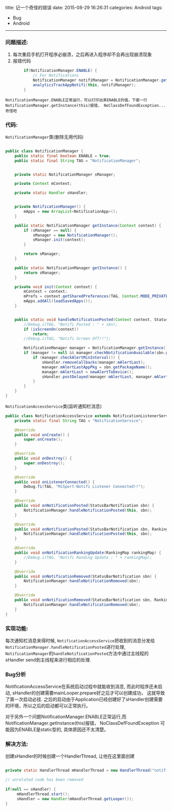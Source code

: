 title: 记一个奇怪的错误
date: 2015-08-29 16:26:31
categories: Android
tags: 
- Bug
- Android
---


### 问题描述: ###
1. 每次重启手机打开程序必崩溃，之后再进入程序却不会再出现崩溃现象
2. 报错代码 

```java
        if(NotificationManager.ENABLE) {
            // For Notifications
            NotificationManager notifiManager = NotificationManager.getInstance(this);
            analyticsTrackAppNotifi(this, notifiManager);
        }
```
	
	NotificationManager.ENABLE正常运行，可以打印出来ENABLE的值，下面一行NotificationManager.getInstance(this)报错， NoClassDefFoundException...奇怪吧
	
### 代码: ###

`NotificationManager`类(删除无用代码)

```java

public class NotificationManager {
    public static final boolean ENABLE = true;
    public static final String TAG = "NotificationManager";


    private static NotificationManager sManager;

    private Context mContext;

    private static Handler sHandler;


    private NotificationManager() {
        mApps = new ArrayList<NotificationApp>();
    }

    public static NotificationManager getInstance(Context context) {
        if (sManager == null) {
            sManager = new NotificationManager();
            sManager.init(context);
        }

        return sManager;
    }

    public static NotificationManager getInstance() {
        return sManager;
    }

    private void init(Context context) {
        mContext = context;
        mPrefs = context.getSharedPreferences(TAG, Context.MODE_PRIVATE);
        mApps.addAll(loadSavedApps());
    }


    public static void handleNotificationPosted(Context context, StatusBarNotification sbn) {
        //Debug.i(TAG, "Notifi Posted : " + sbn);
        if (isScreenOn(context))
            return;
        //Debug.i(TAG, "Notifi Screen Off!!");

        NotificationManager manager = NotificationManager.getInstance();
        if (manager != null && manager.checkNotificationAvailable(sbn.getPackageName())) {
            if (manager.checkAlertMinInterval()) {
                sHandler.removeCallbacks(manager.mAlertLast);
                manager.mAlertLastAppPkg = sbn.getPackageName();
                manager.mAlertLast = newAlertToDevice();
                sHandler.postDelayed(manager.mAlertLast, manager.mAlertSameAppMinIntervalMillis);
            }
        }
    }
}

```


`NotificationAccessService`类(监听通知栏消息)

```java
public class NotificationAccessService extends NotificationListenerService {
    private static final String TAG = "NotificationService";

    @Override
    public void onCreate() {
        super.onCreate();
    }

    @Override
    public void onDestroy() {
        super.onDestroy();
    }

    @Override
    public void onListenerConnected() {
        Debug.fi(TAG, "MiSport-Notifi Listener Connected!!");
    }

    @Override
    public void onNotificationPosted(StatusBarNotification sbn) {
        NotificationManager.handleNotificationPosted(this, sbn);
    }

    @Override
    public void onNotificationPosted(StatusBarNotification sbn, RankingMap rankingMap) {
        NotificationManager.handleNotificationPosted(this, sbn);
    }

    @Override
    public void onNotificationRankingUpdate(RankingMap rankingMap) {
        //Debug.i(TAG, "Notifi Randing Update : " + rankingMap);
    }

    @Override
    public void onNotificationRemoved(StatusBarNotification sbn) {
        NotificationManager.handleNotificationRemoved(sbn);
    }

    @Override
    public void onNotificationRemoved(StatusBarNotification sbn, RankingMap rankingMap) {
        NotificationManager.handleNotificationRemoved(sbn);
    }
}
```

### 实现功能: ###
   每次通知栏消息来得时候, `NotificationAccessService`把收到的消息分发给`NotificationManager.handleNotificationPosted`进行处理, `NotificationManager`的`handleNotificationPosted`方法中通过主线程的sHandler send到主线程来进行相应的处理.
   
   
### Bug分析 ###
   NotificationAccessService在系统启动过程中就能收到消息, 而此时程序还未启动, sHandler的创建需要mainLooper.prepare好之后才可以创建成功， 这就导致了第一次启动必挂. 之后的启动由于Application已经创建好了sHandler创建需要的环境，所以之后的启动都可以正常执行。
   
   对于另外一个问题NotificationManager.ENABLE正常运行,而NotificationManager.getInstance(this)报错， NoClassDefFoundException 可能因为ENABLE是static型的, 具体原因还不太清楚。 
   
   
### 解决方法: ###
  创建sHandler的时候创建一个HandlerThread, 让他在这里面创建
  
```java

private static HandlerThread mHandlerThread = new HandlerThread("notification_thread");

// unrelated code has been removed
	
if(null == sHandler) {
     mHandlerThread.start();
     sHandler = new Handler(mHandlerThread.getLooper());
}
```
  
